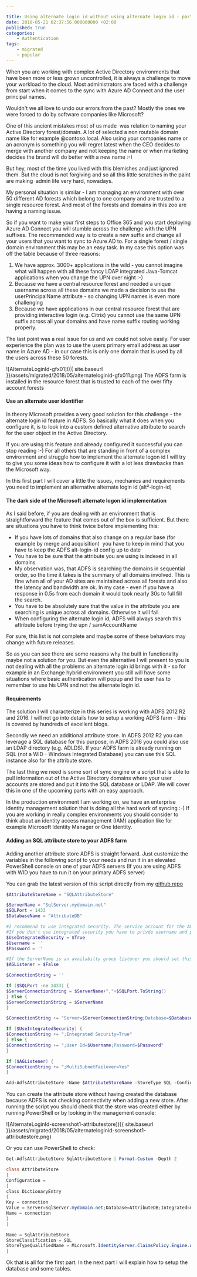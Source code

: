 ```yaml
---

title: Using alternate login id without using alternate login id - part 1
date: 2018-05-21 02:37:56.000000000 +02:00
published: true
categories: 
    - Authentication
tags:
    - migrated
    - popular 
---
```


When you are working with complex Active Directory environments that have been more or less grown uncontrolled, it is always a challenge to move your workload to the cloud. Most administrators are faced with a challenge from start when it comes to the sync with Azure AD Connect and the user principal names.

Wouldn't we all love to undo our errors from the past? Mostly the ones we were forced to do by software companies like Microsoft?

One of this ancient mistakes most of us made  was relation to naming your Active Directory forest/domain. A lot of selected a non routable domain name like for example @contoso.local. Also using your companies name or an acronym is something you will regret latest when the CEO decides to merge with another company and not keeping the name or when marketing decides the brand will do better with a new name :-)

But hey, most of the time you lived with this blemishes and just ignored them. But the cloud is not forgiving and so all this little scratches in the paint are making  admin life very hard, nowadays.

My personal situation is similar - I am managing an environment with over 50 different AD forests which belong to one company and are trusted to a single resource forest. And most of the forests and domains in this zoo are having a naming issue.

So if you want to make your first steps to Office 365 and you start deploying Azure AD Connect you will stumble across the challenge with the UPN suffixes. The recommended way is to create a new suffix and change all your users that you want to sync to Azure AD to. For a single forest / single domain environment this may be an easy task. In my case this option was off the table because of three reasons:

1.  We have approx. 3000+ applications in the wild - you cannot imagine what will happen with all these fancy LDAP integrated Java-Tomcat applications when you change the UPN over night :-)
2.  Because we have a central resource forest and needed a unique username across all these domains we made a decision to use the userPrincipalName attribute - so changing UPN names is even more challenging
3.  Because we have applications in our central resource forest that are providing interactive login (e.g. Citrix) you cannot use the same UPN suffix across all your domains and have name suffix routing working properly.

The last point was a real issue for us and we could not solve easily. For user experience the plan was to use the users primary email address as user name in Azure AD - in our case this is only one domain that is used by all the users across these 50 forests.

![AlternateLoginId-gfx01]({{ site.baseurl }}/assets/migrated/2018/05/alternateloginid-gfx011.png) The ADFS farm is installed in the resource forest that is trusted to each of the over fifty account forests

#### Use an alternate user identifier

In theory Microsoft provides a very good solution for this challenge - the alternate login id feature in ADFS. So basically what it does when you configure it, is to look into a custom defined alternative attribute to search for the user object in the Active Directory.

If you are using this feature and already configured it successful you can stop reading :-) For all others that are standing in front of a complex environment and struggle how to implement the alternate logon id I will try to give you some ideas how to configure it with a lot less drawbacks than the Microsoft way.

In this first part I will cover a little the issues, mechanics and requirements you need to implement an alternative alternate login id (alt²-login-id)

#### The dark side of the Microsoft alternate logon id implementation

As I said before, if you are dealing with an environment that is straightforward the feature that comes out of the box is sufficient. But there are situations you have to think twice before implementing this:

*   If you have lots of domains that also change on a regular base (for example by merge and acquisition)  you have to keep in mind that you have to keep the ADFS alt-login-id config up to date
*   You have to be sure that the attribute you are using is indexed in all domains
*   My observation was, that ADFS is searching the domains in sequential order, so the time it takes is the summary of all domains involved. This is fine when all of your AD sites are maintained across all forests and also the latency and bandwidth are ok. In my case - even if you have a response in 0.5s from each domain it would took nearly 30s to full fill the search.
*   You have to be absolutely sure that the value in the attribute you are searching is unique across all domains. Otherwise it will fail
*   When configuring the alternate login id, ADFS will always search this attribute before trying the upn / samAccountName

For sure, this list is not complete and maybe some of these behaviors may change with future releases.

So as you can see there are some reasons why the built in functionality maybe not a solution for you. But even the alternative I will present to you is not dealing with all the problems an alternate login id brings with it - so for example in an Exchange hybrid environment you still will have some situations where basic authentication will popup and the user has to remember to use his UPN and not the alternate login id.

#### Requirements

The solution I will characterize in this series is working with ADFS 2012 R2 and 2016\. I will not go into details how to setup a working ADFS farm - this is covered by hundreds of excellent blogs.

Secondly we need an additional attribute store. In ADFS 2012 R2 you can leverage a SQL database for this purpose, in ADFS 2016 you could also use an LDAP directory (e.g. ADLDS). If your ADFS farm is already running on SQL (not a WID - Windows Integrated Database) you can use this SQL instance also for the attribute store.

The last thing we need is some sort of sync engine or a script that is able to pull information out of the Active Directory domains where your user accounts are stored and put it into the SQL database or LDAP. We will cover this in one of the upcoming parts with an easy approach.

In the production environment I am working on, we have an enterprise identity management solution that is doing all the hard work of syncing :-) If you are working in really complex environments you should consider to think about an identity access management (IAM) application like for example Microsoft Identity Manager or One Identity.

#### Adding an SQL attribute store to your ADFS farm

Adding another attribute store ADFS is straight forward. Just customize the variables in the following script to your needs and run it in an elevated PowerShell console on one of your ADFS servers (If you are using ADFS with WID you have to run it on your primary ADFS server)

You can grab the latest version of this script directly from my [github repo](https://github.com/backbone2k/adfsTools/blob/master/addSqlAttributeStore.ps1)

```powershell
$AttributeStoreName = "SQLAttributeStore"

$ServerName = "SqlServer.mydomain.net"  
$SQLPort = 1433  
$DatabaseName = "AttributeDB"

#I recommend to use integrated security. The service account for the ADFS farm needs READ and CONNECT rights to the database  
#If you don't use integrated security you have to privde username and password  
$UseIntegratedSecurity = $True  
$Username = ''  
$Password = ''

#If the ServerName is an availabilty group listener you should set this to $true  
$AGListener = $False

$ConnectionString = ''

If ($SQLPort -ne 1433) {  
$ServerConnectionString = $ServerName+","+$SQLPort.ToString()  
} Else {  
$ServerConnectionString = $ServerName  
}

$ConnectionString += "Server=$ServerConnectionString;Database=$DatabaseName"

If ($UseIntegratedSecurity) {  
$ConnectionString += ";Integrated Security=True"  
} Else {  
$ConnectionString += ";User Id=$Username;Password=$Password"  
}

If ($AGListener) {  
$ConnectionString += ";MultiSubnetFailover=Yes"  
}

Add-AdfsAttributeStore -Name $AttributeStoreName -StoreType SQL -Configuration @{"connection"=$ConnectionString}  
```

You can create the attribute store without having created the database because ADFS is not checking connectivity when adding a new store. After running the script you should check that the store was created either by running PowerShell or by looking in the management console:

![AlternateLoginId-screenshot1-attributestore]({{ site.baseurl }}/assets/migrated/2018/05/alternateloginid-screenshot1-attributestore.png)

Or you can use PowerShell to check:

```powershell
Get-AdfsAttributeStore SqlAttributeStore | Format-Custom -Depth 2

class AttributeStore  
{  
Configuration =  
[  
class DictionaryEntry  
{  
Key = connection  
Value = Server=SqlServer.mydomain.net;Database=AttributeDB;Integrated&nbsp;Security=True  
Name = connection  
}  
]

Name = SqlAttributeStore  
StoreClassification = SQL  
StoreTypeQualifiedName = Microsoft.IdentityServer.ClaimsPolicy.Engine.AttributeStore.Sql.SqlAttributeStore, Microsoft.IdentityServer.ClaimsPolicy  
}  
```

Ok that is all for the first part. In the next part I will explain how to setup the database and some tables.